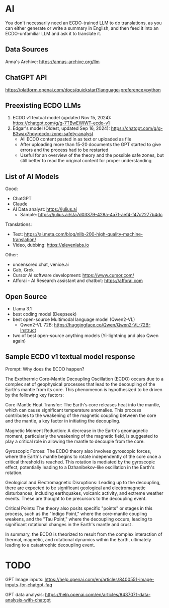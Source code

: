 # AI

You don't necessarily need an ECDO-trained LLM to do translations, as you can either generate or write a summary in English, and then feed it into an ECDO-unfamiliar LLM and ask it to translate it.

## Data Sources

Anna's Archive: https://annas-archive.org/llm

## ChatGPT API

https://platform.openai.com/docs/quickstart?language-preference=python

## Preexisting ECDO LLMs

1. ECDO v1 textual model (updated Nov 15, 2024): https://chatgpt.com/g/g-7TBwEWlWT-ecdo-v1
2. Edgar's model (Oldest, updated Sep 16, 2024): https://chatgpt.com/g/g-B3wax7hqy-ecdo-zone-safety-analyst
	- All ECDO content pasted in as text or uploaded as file
	- After uploading more than 15-20 documents the GPT started to give errors and the process had to be restarted
	- Useful for an overview of the theory and the possible safe zones, but still better to read the original content for proper understanding

## List of AI Models

Good:
- ChatGPT
- Claude
- AI Data analyst: https://julius.ai
	- Sample: https://julius.ai/s/a7d03379-428a-4a7f-aef4-f47c2277b4dc

Translations:
- Text: https://ai.meta.com/blog/nllb-200-high-quality-machine-translation/
- Video, dubbing: https://elevenlabs.io

Other:
- uncensored.chat, venice.ai
- Gab, Grok
- Cursor AI software development: https://www.cursor.com/
- Afforai - AI Research assistant and chatbot: https://afforai.com

## Open Source

- Llama 3.1
- best coding model (Deepseek)
- best open-source Multimodal language model (Qwen2-VL)
	- Qwen2-VL 72B: https://huggingface.co/Qwen/Qwen2-VL-72B-Instruct
- two of best open-source anything models (Yi-lightning and also Qwen again)

## Sample ECDO v1 textual model response

Prompt: Why does the ECDO happen?

The Exothermic Core-Mantle Decoupling Oscillation (ECDO) occurs due to a complex set of geophysical processes that lead to the decoupling of the Earth's mantle from its core. This phenomenon is hypothesized to be driven by the following key factors:

Core-Mantle Heat Transfer: The Earth's core releases heat into the mantle, which can cause significant temperature anomalies. This process contributes to the weakening of the magnetic coupling between the core and the mantle, a key factor in initiating the decoupling.

Magnetic Moment Reduction: A decrease in the Earth's geomagnetic moment, particularly the weakening of the magnetic field, is suggested to play a critical role in allowing the mantle to decouple from the core.

Gyroscopic Forces: The ECDO theory also involves gyroscopic forces, where the Earth's mantle begins to rotate independently of the core once a critical threshold is reached. This rotation is mediated by the gyroscopic effect, potentially leading to a Dzhanibekov-like oscillation in the Earth's rotation.

Geological and Electromagnetic Disruptions: Leading up to the decoupling, there are expected to be significant geological and electromagnetic disturbances, including earthquakes, volcanic activity, and extreme weather events. These are thought to be precursors to the decoupling event.

Critical Points: The theory also posits specific "points" or stages in this process, such as the "Indigo Point," where the core-mantle coupling weakens, and the "Tau Point," where the decoupling occurs, leading to significant rotational changes in the Earth's mantle and crust .

In summary, the ECDO is theorized to result from the complex interaction of thermal, magnetic, and rotational dynamics within the Earth, ultimately leading to a catastrophic decoupling event.

# TODO

GPT Image inputs: https://help.openai.com/en/articles/8400551-image-inputs-for-chatgpt-faq

GPT data analysis: https://help.openai.com/en/articles/8437071-data-analysis-with-chatgpt